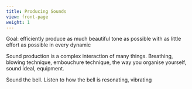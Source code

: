 ```yaml
---
title: Producing Sounds
view: front-page
weight: 1
---
```


Goal: efficiently produce as much beautiful tone as possible with as little effort as possible in every dynamic

Sound production is a complex interaction of many things. Breathing, blowing technique, embouchure technique, the way you organise yourself, sound ideal, equipment.

Sound the bell. Listen to how the bell is resonating, vibrating
